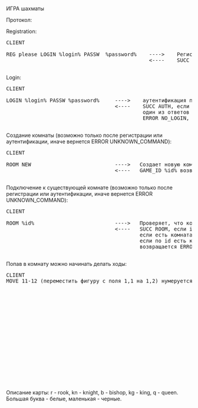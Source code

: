 ИГРА шахматы

Протокол:

Registration:
<pre>
CLIENT                                                                      SERVER

REG please LOGIN %login% PASSW  %password%    ---->    Регистрация пользователя, если логин уникальный
                                              <----    SUCC REG, если регистрация успешна / ERROR NON_UNIQUE_LOGIN если логин уже есть 

</pre>

Login:
<pre>
CLIENT                                                                      SERVER

LOGIN %login% PASSW %password%     ---->    аутентификация пользователя, 
                                   <----    SUCC AUTH, если аутентификация прошла успешно /
                                            один из ответов в зависимости от ситуации: /
                                            ERROR NO_LOGIN, ERROR NO_PASSWORD, ERROR LOGIN_OR_PASSWORD"

</pre>

Создание комнаты (возможно только после регистрации или аутентификации, иначе вернется ERROR UNKNOWN_COMMAND):
<pre>
CLIENT                                                                      SERVER

ROOM NEW                           ---->   Создает новую комнату
                                   <----   GAME_ID %id% возвращает id, по которому можно попасть в комнату 

</pre>

Подключение к существующей комнате (возможно только после регистрации или аутентификации, иначе вернется ERROR UNKNOWN_COMMAND):
<pre>
CLIENT                                                                      SERVER

ROOM %id%                          ---->   Проверяет, что комната существует
                                   <----   SUCC ROOM, если id верный, иначе ERROR INCORRECT_ROOM_ID_ERROR \
                                           если есть комната, у которой только один человек, то человек добавляется туда \
                                           если по id есть комната, но login пользователя не совпадает ни с одним из участников, \
                                           возвращается ERROR INCORRECT_ROOM_ID_ERROR 

</pre>


Попав в комнату можно начинать делать ходы:

<pre>
CLIENT                                                                      SERVER
MOVE 11-12 (переместить фигуру с поля 1,1 на 1,2) нумеруется с 0 ---->      Делает ход и меняет местоположение на карте \
                                                                            (проверяет корректность хода в перспективе)
                                                                            Возвращает ERROR INCORRECT_MOVE, если ход недопустимый
                                                                            иначе возвращает карту(описание см ниже):
                                                                  <----     [
                                                                            ["r","kn","b","q","kg","b","kn","r"],
                                                                            [".",".","p","p","p","p","p","p"],
                                                                            [".",".",".",".",".",".",".","."],
                                                                            [".",".",".",".",".",".",".","."],
                                                                            [".",".",".",".",".",".",".","."],
                                                                            [".",".",".",".",".",".",".","."],
                                                                            ["P","P","P","P","P","P","P","p"],
                                                                            ["R","KN","B","KG","Q","B","KN","r"]
                                                                            ]
                                                                            Если сейчас ход другого игрока, то возвращает 
                                                                            ERROR NOT_YOUR_TURN
                                                                       

</pre>


Описание карты:
r - rook, kn - knight, b - bishop, kg - king, q - queen. Большая буква - белые, маленькая - черные.

